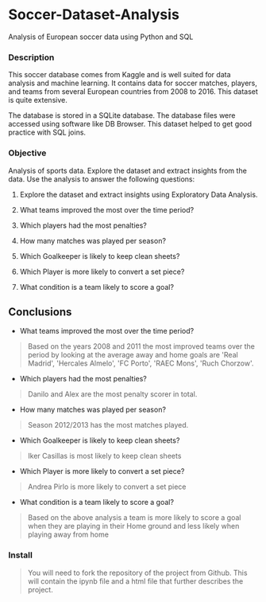 # Soccer-Dataset-Analysis
Analysis of European soccer data using Python and SQL

### Description

This soccer database comes from Kaggle and is well suited for data analysis and machine learning. It contains data for soccer matches, players, and teams from several European countries from 2008 to 2016. This dataset is quite extensive.

The database is stored in a SQLite database. The database files were accessed using software like DB Browser.
This dataset helped to get good practice with SQL joins.


### Objective

Analysis of sports data. Explore the dataset and extract insights from the data. Use the analysis to answer the following questions:

1. Explore the dataset and extract insights using Exploratory Data Analysis.

2. What teams improved the most over the time period?

3. Which players had the most penalties? 

4. How many matches was played per season?

5. Which Goalkeeper is likely to keep clean sheets?

6. Which Player is more likely to convert a set piece?

7. What condition is a team likely to score a goal?


<a id='conclusions'></a>
## Conclusions

* What teams improved the most over the time period?
> Based on the years 2008 and 2011 the most improved teams over the period by looking at the average away and home goals are 'Real Madrid', 'Hercales Almelo', 'FC Porto', 'RAEC Mons', 'Ruch Chorzow'.

* Which players had the most penalties?
> Danilo and Alex are the most penalty scorer in total.

* How many matches was played per season?
> Season 2012/2013 has the most matches played.

* Which Goalkeeper is likely to keep clean sheets?
> Iker Casillas is most likely to keep clean sheets

* Which Player is more likely to convert a set piece?
> Andrea Pirlo is more likely to convert a set piece

* What condition is a team likely to score a goal?
> Based on the above analysis a team is more likely to score a goal when they are playing in their Home ground and less likely when playing away from home

### Install

> You will need to fork the repository of the project from Github. This will contain the ipynb file and a html file that further describes the project.